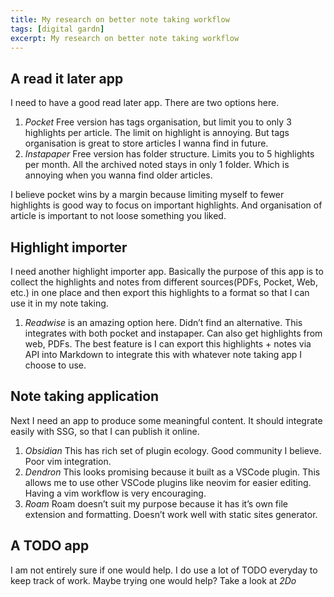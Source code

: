 ```yaml
---
title: My research on better note taking workflow
tags: [digital gardn]
excerpt: My research on better note taking workflow
---
```


## A read it later app
I need to have a good read later app. There are two options here.
1. *Pocket*
      Free version has tags organisation, but limit you to only 3 highlights per article. The limit on highlight is annoying. But tags organisation is great to store articles I wanna find in future.
2. *Instapaper*
      Free version has folder structure. Limits you to 5 highlights per month. All the archived noted stays in only 1 folder. Which is annoying when you wanna find older articles.

I believe pocket wins by a margin because limiting myself to fewer highlights is good way to focus on important highlights. And organisation of article is important to not loose something you liked.

## Highlight importer

I need another highlight importer app. Basically the purpose of this app is to collect the highlights and notes from different sources(PDFs, Pocket, Web, etc.) in one place and then export this highlights to a format so that I can use it in my note taking.
1. *Readwise* is an amazing option here.
Didn’t find an alternative. This integrates with both pocket and instapaper. Can also get highlights from web, PDFs. The best feature is I can export this highlights + notes via API into
Markdown to integrate this with whatever note taking app I choose to use.

## Note taking application
Next I need an app to produce some meaningful content. It should integrate easily with SSG, so that I can publish it online.
1. *Obsidian*
This has rich set of plugin ecology. Good community I believe. Poor vim integration.
2. *Dendron*
This looks promising because it built as a VSCode plugin. This allows me to use other VSCode plugins like neovim for easier editing. Having a vim workflow is very encouraging.
3. *Roam*
Roam doesn’t suit my purpose because it has it’s own file extension and formatting. Doesn’t work well with static sites generator.

## A TODO app
I am not entirely sure if one would help. I do use a lot of TODO everyday to keep track of work. Maybe trying one would help?
Take a look at *2Do*


